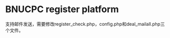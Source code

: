 BNUCPC register platform
=========================


支持邮件发送，需要修改register_check.php，config.php和deal_mailall.php三个文件。
